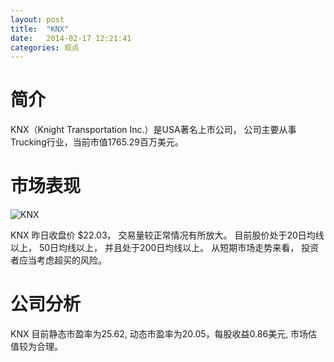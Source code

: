 ```yaml
---
layout: post
title:  "KNX"
date:   2014-02-17 12:21:41
categories: 观点
---
```


# 简介
KNX（Knight Transportation Inc.）是USA著名上市公司，
公司主要从事Trucking行业，当前市值1765.29百万美元。

# 市场表现

![KNX](http://finviz.com/chart.ashx?t=KNX&ty=c&ta=1&p=d&s=l)

KNX 昨日收盘价 $22.03，
交易量较正常情况有所放大。
目前股价处于20日均线以上，
50日均线以上，
并且处于200日均线以上。
从短期市场走势来看，
投资者应当考虑超买的风险。

# 公司分析
KNX 目前静态市盈率为25.62, 动态市盈率为20.05，每股收益0.86美元,
市场估值较为合理。
